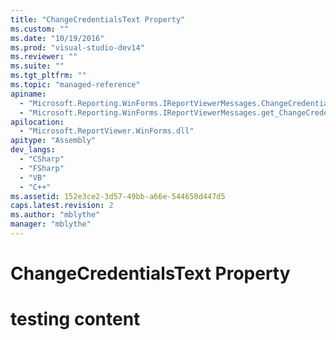 ```yaml
---
title: "ChangeCredentialsText Property"
ms.custom: ""
ms.date: "10/19/2016"
ms.prod: "visual-studio-dev14"
ms.reviewer: ""
ms.suite: ""
ms.tgt_pltfrm: ""
ms.topic: "managed-reference"
apiname: 
  - "Microsoft.Reporting.WinForms.IReportViewerMessages.ChangeCredentialsText"
  - "Microsoft.Reporting.WinForms.IReportViewerMessages.get_ChangeCredentialsText"
apilocation: 
  - "Microsoft.ReportViewer.WinForms.dll"
apitype: "Assembly"
dev_langs: 
  - "CSharp"
  - "FSharp"
  - "VB"
  - "C++"
ms.assetid: 152e3ce2-3d57-49bb-a66e-544650d447d5
caps.latest.revision: 2
ms.author: "mblythe"
manager: "mblythe"
---
```

# ChangeCredentialsText Property
# testing content